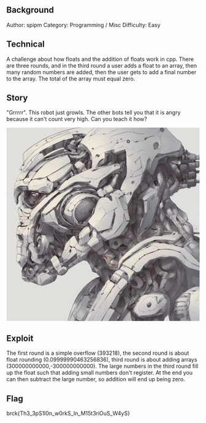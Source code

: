 ## Background

 Author: spipm
 Category: Programming / Misc
 Difficulty: Easy

## Technical

A challenge about how floats and the addition of floats work in cpp. There are three rounds, and in the third round a user adds a float to an array, then many random numbers are added, then the user gets to add a final number to the array. The total of the array must equal zero.

## Story

"Grrrrr". This robot just growls. The other bots tell you that it is angry because it can't count very high. Can you teach it how?

![Epsilon](./Epsilon.jpg "Epsilon") 

## Exploit

The first round is a simple overflow (393218), the second round is about float rounding (0.09999990463256836), third round is about adding arrays (300000000000,-300000000000). The large numbers in the third round fill up the float such that adding small numbers don't register. At the end you can then subtract the large number, so addition will end up being zero.

## Flag

brck{Th3_3pS1l0n_w0rkS_In_M15t3riOuS_W4yS}